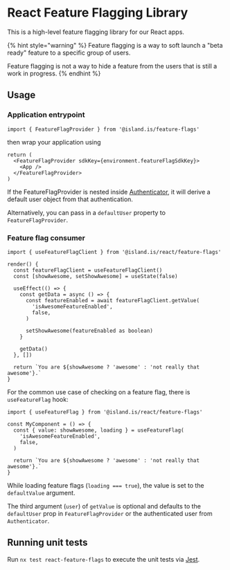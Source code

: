 <!-- gitbook-navigation: "Feature Flags" -->

# React Feature Flagging Library

This is a high-level feature flagging library for our React apps.

{% hint style="warning" %}
Feature flagging is a way to soft launch a "beta ready" feature to a specific
group of users.

Feature flagging is not a way to hide a feature from the users that is still a
work in progress.
{% endhint %}

## Usage

### Application entrypoint

```tsx
import { FeatureFlagProvider } from '@island.is/feature-flags'
```

then wrap your application using

```tsx
return (
  <FeatureFlagProvider sdkKey={environment.featureFlagSdkKey}>
    <App />
  </FeatureFlagProvider>
)
```

If the FeatureFlagProvider is nested inside [Authenticator](../auth/react/README.md#authenticate), it will derive a default user object from that authentication.

Alternatively, you can pass in a `defaultUser` property to `FeatureFlagProvider`.

### Feature flag consumer

```tsx
import { useFeatureFlagClient } from '@island.is/react/feature-flags'

render() {
  const featureFlagClient = useFeatureFlagClient()
  const [showAwesome, setShowAwesome] = useState(false)

  useEffect(() => {
    const getData = async () => {
      const featureEnabled = await featureFlagClient.getValue(
        'isAwesomeFeatureEnabled',
        false,
      )

      setShowAwesome(featureEnabled as boolean)
    }

    getData()
  }, [])

  return `You are ${showAwesome ? 'awesome' : 'not really that awesome'}.`
}
```

For the common use case of checking on a feature flag, there is `useFeatureFlag` hook:

```tsx
import { useFeatureFlag } from '@island.is/react/feature-flags'

const MyComponent = () => {
  const { value: showAwesome, loading } = useFeatureFlag(
    'isAwesomeFeatureEnabled',
    false,
  )

  return `You are ${showAwesome ? 'awesome' : 'not really that awesome'}.`
}
```

While loading feature flags (`loading === true`), the value is set to the `defaultValue` argument.

The third argument (`user`) of `getValue` is optional and defaults to the `defaultUser` prop in `FeatureFlagProvider` or the authenticated user from `Authenticator`.

## Running unit tests

Run `nx test react-feature-flags` to execute the unit tests via [Jest](https://jestjs.io).
